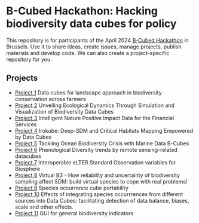 # B-Cubed Hackathon: Hacking biodiversity data cubes for policy

This repository is for participants of the April 2024 [B-Cubed Hackathon](https://b-cubed.eu/b-cubed-hackathon) in Brussels. Use it to share ideas, create issues, manage projects, publish materials and develop code. We can also create a project-specific repository for you.

## Projects

* [Project 1](projects/01) Data cubes for landscape approach in biodiversity conservation across farmers
* [Project 2](projects/02) Unveiling Ecological Dynamics Through Simulation and Visualization of Biodiversity Data Cubes
* [Project 3](projects/03) Intelligent Nature Positive Impact Data for the Financial Services
* [Project 4](projects/04) Irokube: Deep-SDM and Critical Habitats Mapping Empowered by Data Cubes
* [Project 5](projects/05) Tackling Ocean Biodiversity Crisis with Marine Data B-Cubes
* [Project 6](projects/06) Phenological Diversity trends by remote sensing-related datacubes
* [Project 7](projects/07) Interoperable eLTER Standard Observation variables for Biosphere
* [Project 8](projects/08) Virtual B3 - How reliability and uncertainty of biodiversity sampling affect SDM: build virtual species to cope with real problems!
* [Project 9](projects/09) Species occurrence cube portability
* [Project 10](projects/10) Effects of integrating species occurrrences from different sources into Data Cubes: facilitating detection of data balance, biases, scale and other effects.
* [Project 11](projects/11) GUI for general biodiversity indicators
